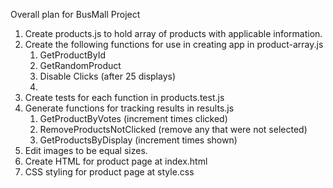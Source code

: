 Overall plan for BusMall Project

1. Create products.js to hold array of products with applicable information.
2. Create the following functions for use in creating app in product-array.js
    1. GetProductById
    2. GetRandomProduct
    3. Disable Clicks (after 25 displays)
    4. 
3. Create tests for each function in products.test.js
4. Generate functions for tracking results in results.js
    1. GetProductByVotes (increment times clicked)
    2. RemoveProductsNotClicked (remove any that were not selected)
    3. GetProductsByDisplay (increment times shown)
4. Edit images to be equal sizes.
5. Create HTML for product page at index.html
6. CSS styling for product page at style.css
